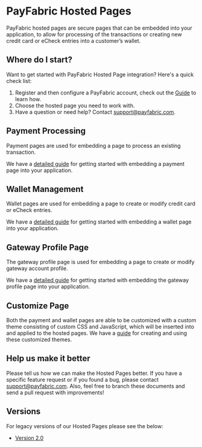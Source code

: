 # PayFabric Hosted Pages

PayFabric hosted pages are secure pages that can be embedded into your application, to allow for processing of the transactions or creating new credit card or eCheck entries into a customer’s wallet. 

## Where do I start?
Want to get started with PayFabric Hosted Page integration? Here's a quick check list:

1. Register and then configure a PayFabric account, check out the [Guide](https://github.com/PayFabric/Portal/tree/master/PayFabric/Sections/Configure%20Portal.md) to learn how.
2. Choose the hosted page you need to work with.
3. Have a question or need help? Contact <support@payfabric.com>.


## Payment Processing

 Payment pages are used for embedding a page to process an existing transaction.

We have a [detailed guide](Workflows/Payment%20Processing.md) for getting started with embedding a payment page into your application.

## Wallet Management

Wallet pages are used for embedding a page to create or modify credit card or eCheck entries.

We have a [detailed guide](Workflows/Wallet%20Management.md) for getting started with embedding a wallet page into your application.

## Gateway Profile Page

The gateway profile page is used for embedding a page to create or modify gateway account profile.

We have a [detailed guide](Workflows/Manage%20Gateway%20Profile.md) for getting started with embedding the gateway profile page into your application.

## Customize Page

Both the payment and wallet pages are able to be customized with a custom theme consisting of custom CSS and JavaScript, which will be inserted into and applied to the hosted pages.  We have a [guide](https://github.com/PayFabric/Portal/blob/master/PayFabric/Sections/Themes.md) for creating and using these customized themes.

## Help us make it better
Please tell us how we can make the Hosted Pages better. If you have a specific feature request or if you found a bug, please contact support@payfabric.com. Also, feel free to branch these documents and send a pull request with improvements!

## Versions

For legacy versions of our Hosted Pages please see the below: 

* [Version 2.0](https://github.com/PayFabric/Hosted-Pages/tree/v2)


